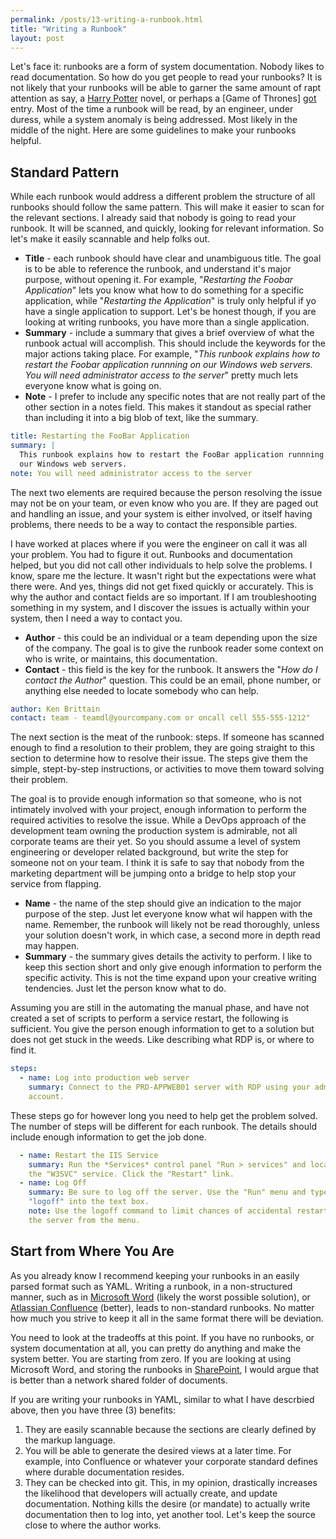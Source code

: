 ```yaml
---
permalink: /posts/13-writing-a-runbook.html
title: "Writing a Runbook"
layout: post
---
```


Let's face it: runbooks are a form of system documentation. Nobody likes to read
documentation. So how do you get people to read your runbooks? It is not likely
that your runbooks will be able to garner the same amount of rapt attention as
say, a [Harry Potter][hp] novel, or perhaps a [Game of Thrones]
[got] entry. Most of the time a runbook will be read, by an engineer, under
duress, while a system anomaly is being addressed. Most likely in the middle of
the night. Here are some guidelines to make your runbooks helpful.

## Standard Pattern

While each runbook would address a different problem the structure of all
runbooks should follow the same pattern. This will make it easier to scan for
the relevant sections. I already said that nobody is going to read your runbook.
It will be scanned, and quickly, looking for relevant information. So let's make
it easily scannable and help folks out.

* **Title** - each runbook should have clear and unambiguous title. The goal is
  to be able to reference the runbook, and understand it's major purpose,
  without opening it. For example, "_Restarting the Foobar Application_" lets
  you know what how to do something for a specific application, while
  "_Restarting the Application_" is truly only helpful if yo have a single
  application to support. Let's be honest though, if you are looking at writing
  runbooks, you have more than a single application.
* **Summary** - include a summary that gives a brief overview of what the
  runbook actual will accomplish. This should include the keywords for the major
  actions taking place. For example, "_This runbook explains how to restart the
  Foobar application runnning on our Windows web servers. You will need
  administrator access to the server_"  pretty much lets everyone know what is
  going on.
* **Note** - I prefer to include any specific notes that are not really part of
  the other section in a notes field. This makes it standout as special rather
  than including it into a big blob of text, like the summary.

```yaml
title: Restarting the FooBar Application
summary: |
  This runbook explains how to restart the FooBar application runnning on 
  our Windows web servers.
note: You will need administrator access to the server
```

The next two elements are required because the person resolving the issue may
not be on your team, or even know who you are. If they are paged out and
handling an issue, and your system is either involved, or itself having
problems, there needs to be a way to contact the responsible parties.

I have worked at places where if you were the engineer on call it was all your
problem. You had to figure it out. Runbooks and documentation helped, but you
did not call other individuals to help solve the problems. I know, spare me the
lecture. It wasn't right but the expectations were what there were. And yes,
things did not get fixed quickly or accurately. This is why the author and
contact fields are so important. If I am troubleshooting something in my system,
and I discover the issues is actually within your system, then I need a way to
contact you.

* **Author** - this could be an individual or a team depending upon the size of
  the company. The goal is to give the runbook reader some context on who is
  write, or maintains, this documentation.
* **Contact** - this field is the key for the runbook. It answers the "_How do I
  contact the Author_" question. This could be an email, phone number, or
  anything else needed to locate somebody who can help.

```yaml
author: Ken Brittain
contact: team - teamdl@yourcompany.com or oncall cell 555-555-1212"
```

The next section is the meat of the runbook: steps. If someone has scanned
enough to find a resolution to their problem, they are going straight to this
section to determine how to resolve their issue. The steps give them the simple,
stept-by-step instructions, or activities to move them toward solving their
problem.

The goal is to provide enough information so that someone, who is not intimately
involved with your project, enough information to perform the required
activities to resolve the issue. While a DevOps approach of the development team
owning the production system is admirable, not all corporate teams are their
yet. So you should assume a level of system engineering or developer related
background, but write the step for someone not on your team. I think it is safe
to say that nobody from the marketing department will be jumping onto a bridge
to help stop your service from flapping.

* **Name** - the name of the step should give an indication to the major 
  purpose of the step. Just let everyone know what wil happen with the name. 
  Remember, the runbook will likely not be read thoroughly, unless your 
  solution doesn't work, in which case, a second more in depth read may happen. 
* **Summary** - the summary gives details the activity to perform. I like to 
  keep this section short and only give enough information to perform the 
  specific activity. This is not the time expand upon your creative writing 
  tendencies. Just let the person know what to do.

Assuming you are still in the automating the manual phase, and have not created
a set of scripts to perform a service restart, the following is sufficient. You
give the person enough information to get to a solution but does not get stuck
in the weeds. Like describing what RDP is, or where to find it.

```yaml
steps:
  - name: Log into production web server
    summary: Connect to the PRD-APPWEB01 server with RDP using your admin 
    account.
```

These steps go for however long you need to help get the problem solved. The
number of steps will be different for each runbook. The details should include
enough information to get the job done.

```yaml
  - name: Restart the IIS Service
    summary: Run the *Services* control panel "Run > services" and locate 
    the "W3SVC" service. Click the "Restart" link.
  - name: Log Off
    summary: Be sure to log off the server. Use the "Run" menu and type
    "logoff" into the text box.
    note: Use the logoff command to limit chances of accidental restarting
    the server from the menu. 
```

## Start from Where You Are

As you already know I recommend keeping your runbooks in an easily parsed format
such as YAML. Writing a runbook, in a non-structured manner, such as
in [Microsoft Word][365] (likely the worst possible solution),
or [Atlassian Confluence][conf] (better), leads to non-standard runbooks. No
matter how much you strive to keep it all in the same format there will be
deviation.

You need to look at the tradeoffs at this point. If you have no runbooks, or
system documentation at all, you can pretty do anything and make the system
better. You are starting from zero. If you are looking at using Microsoft Word,
and storing the runbooks in [SharePoint][sp], I would argue that is better than
a network shared folder of documents.

If you are writing your runbooks in YAML, similar to what I have descrbied 
above, then you have three (3) benefits:

1. They are easily scannable because the sections are clearly defined by the
   markup language.
2. You will be able to generate the desired views at a later time. For example,
   into Confluence or whatever your corporate standard defines where durable
   documentation resides.
3. They can be checked into git. This, in my opinion, drastically increases the
   likelihood that developers will actually create, and update documentation.
   Nothing kills the desire (or mandate) to actually write documentation then to
   log into, yet another tool. Let's keep the source close to where the author
   works.

[sp]:https://www.microsoft.com/en-us/microsoft-365/sharepoint/collaboration
[365]:https://www.microsoft.com/en-us/microsoft-365
[conf]:https://www.atlassian.com/software/confluence
[hp]:https://www.wizardingworld.com/
[got]:https://en.wikipedia.org/wiki/Game_of_Thrones